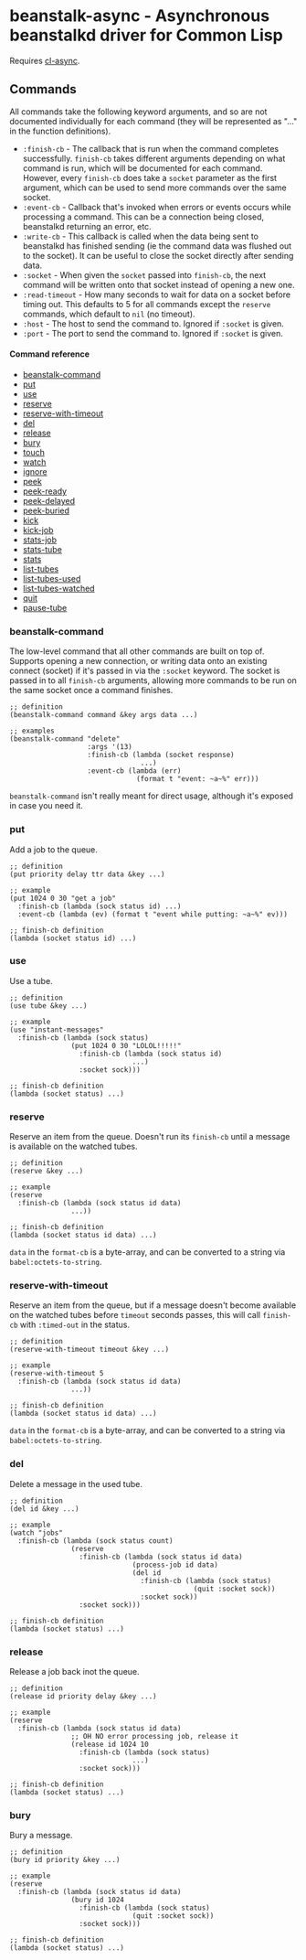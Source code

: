 beanstalk-async - Asynchronous beanstalkd driver for Common Lisp
================================================================
Requires [cl-async](https://github.com/orthecreedence/cl-async).

Commands
--------
All commands take the following keyword arguments, and so are not documented
individually for each command (they will be represented as "..." in the function
definitions).

- `:finish-cb` - The callback that is run when the command completes
successfully. `finish-cb` takes different arguments depending on what command is
run, which will be documented for each command. However, every `finish-cb` does
take a `socket` parameter as the first argument, which can be used to send more
commands over the same socket.
- `:event-cb` - Callback that's invoked when errors or events occurs while
processing a command. This can be a connection being closed, beanstalkd
returning an error, etc.
- `:write-cb` - This callback is called when the data being sent to beanstalkd
has finished sending (ie the command data was flushed out to the socket). It can
be useful to close the socket directly after sending data.
- `:socket` - When given the `socket` passed into `finish-cb`, the next command
will be written onto that socket instead of opening a new one.
- `:read-timeout` - How many seconds to wait for data on a socket before timing
out. This defaults to 5 for all commands except the `reserve` commands, which
default to `nil` (no timeout).
- `:host` - The host to send the command to. Ignored if `:socket` is given.
- `:port` - The port to send the command to. Ignored if `:socket` is given.

#### Command reference
- [beanstalk-command](#beanstalk-command)
- [put](#put)
- [use](#use)
- [reserve](#reserve)
- [reserve-with-timeout](#reserve-with-timeout)
- [del](#del)
- [release](#release)
- [bury](#bury)
- [touch](#touch)
- [watch](#watch)
- [ignore](#ignore)
- [peek](#peek)
- [peek-ready](#peek-ready)
- [peek-delayed](#peek-delayed)
- [peek-buried](#peek-buried)
- [kick](#kick)
- [kick-job](#kick-job)
- [stats-job](#stats-job)
- [stats-tube](#stats-tube)
- [stats](#stats)
- [list-tubes](#list-tubes)
- [list-tubes-used](#list-tubes-used)
- [list-tubes-watched](#list-tubes-watched)
- [quit](#quit)
- [pause-tube](#pause-tube)

### beanstalk-command
The low-level command that all other commands are built on top of. Supports
opening a new connection, or writing data onto an existing connect (socket) if
it's passed in via the `:socket` keyword. The socket is passed in to all
`finish-cb` arguments, allowing more commands to be run on the same socket once
a command finishes.

```common-lisp
;; definition
(beanstalk-command command &key args data ...)

;; examples
(beanstalk-command "delete"
                   :args '(13)
                   :finish-cb (lambda (socket response)
                                ...)
                   :event-cb (lambda (err)
                               (format t "event: ~a~%" err)))
```

`beanstalk-command` isn't really meant for direct usage, although it's exposed
in case you need it.

### put
Add a job to the queue.

```common-lisp
;; definition
(put priority delay ttr data &key ...)

;; example
(put 1024 0 30 "get a job"
  :finish-cb (lambda (sock status id) ...)
  :event-cb (lambda (ev) (format t "event while putting: ~a~%" ev)))

;; finish-cb definition
(lambda (socket status id) ...)
```

### use
Use a tube.

```common-lisp
;; definition
(use tube &key ...)

;; example
(use "instant-messages"
  :finish-cb (lambda (sock status)
               (put 1024 0 30 "LOLOL!!!!!"
                 :finish-cb (lambda (sock status id)
                              ...)
                 :socket sock)))

;; finish-cb definition
(lambda (socket status) ...)
```

### reserve
Reserve an item from the queue. Doesn't run its `finish-cb` until a message is
available on the watched tubes.

```common-lisp
;; definition
(reserve &key ...)

;; example
(reserve
  :finish-cb (lambda (sock status id data)
               ...))

;; finish-cb definition
(lambda (socket status id data) ...)
```

`data` in the `format-cb` is a byte-array, and can be converted to a string via
`babel:octets-to-string`.

### reserve-with-timeout
Reserve an item from the queue, but if a message doesn't become available on the
watched tubes before `timeout` seconds passes, this will call `finish-cb` with
`:timed-out` in the status.

```common-lisp
;; definition
(reserve-with-timeout timeout &key ...)

;; example
(reserve-with-timeout 5
  :finish-cb (lambda (sock status id data)
               ...))

;; finish-cb definition
(lambda (socket status id data) ...)
```

`data` in the `format-cb` is a byte-array, and can be converted to a string via
`babel:octets-to-string`.

### del
Delete a message in the used tube.

```common-lisp
;; definition
(del id &key ...)

;; example
(watch "jobs"
  :finish-cb (lambda (sock status count)
               (reserve
                 :finish-cb (lambda (sock status id data)
                              (process-job id data)
                              (del id
                                :finish-cb (lambda (sock status)
                                             (quit :socket sock))
                                :socket sock))
                 :socket sock)))

;; finish-cb definition
(lambda (socket status) ...)
```

### release
Release a job back inot the queue.

```common-lisp
;; definition
(release id priority delay &key ...)

;; example
(reserve
  :finish-cb (lambda (sock status id data)
               ;; OH NO error processing job, release it
               (release id 1024 10
                 :finish-cb (lambda (sock status)
                              ...)
                 :socket sock)))

;; finish-cb definition
(lambda (socket status) ...)
```

### bury
Bury a message.

```common-lisp
;; definition
(bury id priority &key ...)

;; example
(reserve
  :finish-cb (lambda (sock status id data)
               (bury id 1024
                 :finish-cb (lambda (sock status)
                              (quit :socket sock))
                 :socket sock)))

;; finish-cb definition
(lambda (socket status) ...)
```
